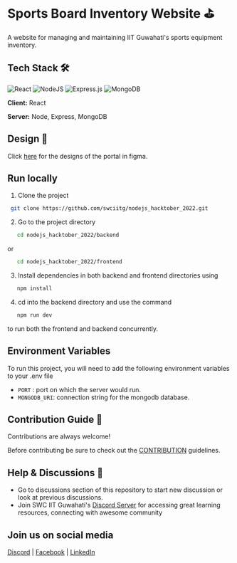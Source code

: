 # Sports Board Inventory Website ⛳

A website for managing and maintaining IIT Guwahati's sports equipment inventory.

## Tech Stack 🛠️

![React](https://img.shields.io/badge/react-%2320232a.svg?style=for-the-badge&logo=react&logoColor=%2361DAFB) ![NodeJS](https://img.shields.io/badge/node.js-6DA55F?style=for-the-badge&logo=node.js&logoColor=white) ![Express.js](https://img.shields.io/badge/express.js-%23404d59.svg?style=for-the-badge&logo=express&logoColor=%2361DAFB) ![MongoDB](https://img.shields.io/badge/MongoDB-%234ea94b.svg?style=for-the-badge&logo=mongodb&logoColor=white)

**Client:** React

**Server:** Node, Express, MongoDB

## Design 🎨

Click [here](https://www.figma.com/file/hiuxJApMNCY5Hs60c64FNC/Sports-Board-Management-System) for the designs of the portal in figma.

## Run locally

1. Clone the project
  ```bash
   git clone https://github.com/swciitg/nodejs_hacktober_2022.git
  ```

2. Go to the project directory
  ```bash
     cd nodejs_hacktober_2022/backend
  ```
  
   or
  
  ```bash
     cd nodejs_hacktober_2022/frontend
   ```
 
 3. Install dependencies in both backend and frontend directories using
   ```bash
      npm install
   ```

 4. cd into the backend directory and use the command
   ```bash
      npm run dev
   ```

   to run both the frontend and backend concurrently.

## Environment Variables

To run this project, you will need to add the following environment variables to your .env file

- `PORT` : port on which the server would run.
- `MONGODB_URI`: connection string for the mongodb database.

## Contribution Guide 🤠

Contributions are always welcome!

Before contributing be sure to check out the [CONTRIBUTION](contributing.md) guidelines.

## Help & Discussions 🙌

 - Go to discussions section of this repository to start new discussion or look at previous discussions.
 - Join SWC IIT Guwahati's [Discord Server](https://discord.com/invite/2QUrA8HgWx) for accessing great learning resources, connecting with awesome community

## Join us on social media

[Discord](https://discord.gg/djNKYdge2a) | [Facebook](https://www.facebook.com/swciitg/) | [LinkedIn](https://www.linkedin.com/company/student-s-web-committee-iitg/mycompany/)
